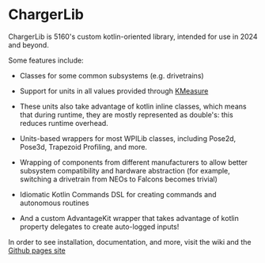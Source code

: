 # ChargerLib

ChargerLib is 5160's custom kotlin-oriented library, intended for use in 2024 and beyond.

Some features include:
- Classes for some common subsystems (e.g. drivetrains)
- Support for units in all values provided through [KMeasure](https://github.com/battery-staple/KMeasure)
- These units also take advantage of kotlin inline classes, which means that during runtime, they are mostly represented as double's: this reduces runtime overhead.
- Units-based wrappers for most WPILib classes, including Pose2d, Pose3d, Trapezoid Profiling, and more.

- Wrapping of components from different manufacturers to allow better subsystem compatibility and hardware abstraction (for example, switching a drivetrain from NEOs to Falcons becomes trivial)
- Idiomatic Kotlin Commands DSL for creating commands and autonomous routines
- And a custom AdvantageKit wrapper that takes advantage of kotlin property delegates to create auto-logged inputs!

In order to see installation, documentation, and more, visit the wiki and the [Github pages site](https://frc-5160-the-chargers.github.io/ChargerLib/)
